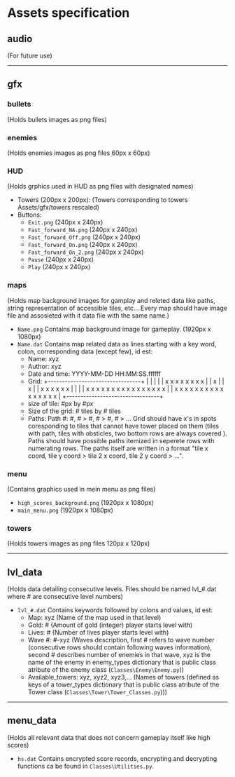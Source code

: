 # Assets specification 

## audio
(For future use)


-------------------------------------------------------------------------------------------------------------
## gfx

### bullets
(Holds bullets images as png files)


### enemies
(Holds enemies images as png files 60px x 60px)


### HUD
(Holds grphics used in HUD as png files with designated names)
- Towers (200px x 200px):
  (Towers corresponding to towers Assets/gfx/towers rescaled)
- Buttons:
    - `Exit.png` (240px x 240px)
    - `Fast_forward_NA.png` (240px x 240px)
    - `Fast_forward_Off.png` (240px x 240px)
    - `Fast_forward_On.png` (240px x 240px)
    - `Fast_forward_On_2.png` (240px x 240px)
    - `Pause` (240px x 240px)
    - `Play` (240px x 240px)


### maps
(Holds map background images for gamplay and releted data like paths, string representation of accessible tiles, etc... Every map should have image file and assosieted with it data file with the same name.)

- `Name.png` Contains map background image for gameplay. (1920px x 1080px)
- `Name.dat` Contains map related data as lines starting with a key word, colon, corresponding data (except few), id est:
    - Name: xyz
    - Author: xyz
    - Date and time: YYYY-MM-DD HH:MM:SS.ffffff
    - Grid: 
      +---------------------------------+
      |                                 |
      |                                 |
      |       x x x x x x x x           |
      |                     x           |
      |                     x           |
      |                     x x x x x x |
      |                                 |
      | x x x x x x x x x x x x x x x x |
      | x x x x x x x x x x x x x x x x |
      +---------------------------------+
    - size of tile: #px by #px
    - Size of the grid: # tiles by # tiles
    - Paths:
      Path #:
      #, # > #, # > #, # > ...
    Grid should have x's in spots coresponding to tiles that cannot have tower placed on them (tiles with path, tiles with obsticles, two bottom rows are always covered ).
    Paths should have possible paths itemized in seperete rows with numerating rows. The paths itself are 
    written in a format "tile x coord, tile y coord > tile 2 x coord, tile 2 y coord > ...".


### menu
(Contains graphics used in mein menu as png files)

- `high_scores_background.png` (1920px x 1080px)
- `main_menu.png` (1920px x 1080px)


### towers
(Holds towers images as png files 120px x 120px)


-------------------------------------------------------------------------------------------------------------
## lvl_data
(Holds data detailing consecutive levels. Files should be named lvl_#.dat where # are consecutive level numbers)

- `lvl_#.dat` Contains keywords followed by colons and values, id est:
    - Map: xyz (Name of the map used in that level)
    - Gold: # (Amount of gold (integer) player starts level with)
    - Lives: # (Number of lives player starts level with)
    - Wave #: #-xyz (Waves description, first # refers to wave number (consecutive rows should contain following waves information), second # describes number of enemies in that wave, xyz is the name of the enemy in enemy_types dictionary that is public class atribute of the enemy class (`Classes\Enemy\Enemy.py`))
    - Available_towers: xyz, xyz2, xyz3,... (Names of towers (defined as keys of a tower_types dictionary that is public class atribute of the Tower class (`Classes\Tower\Tower_Classes.py`)))


-------------------------------------------------------------------------------------------------------------
## menu_data
(Holds all relevant data that does not concern gameplay itself like high scores)

- `hs.dat` Contains encrypted score records, encrypting and decrypting functions ca be found in `Classes\Utilities.py`.


